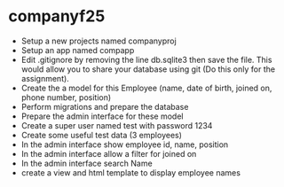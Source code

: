 # companyf25

- Setup a new projects named companyproj
- Setup an app named compapp
- Edit .gitignore by removing the line db.sqlite3 then save the file. This would allow you to share your database using git (Do this only for the assignment).
- Create the a model for this Employee (name, date of birth, joined on, phone   number, position)
- Perform migrations and prepare the database
- Prepare the admin interface for these model
- Create a super user named test with password 1234
- Create some useful test data (3 employees)
- In the admin interface show employee id, name, position
- In the admin interface allow a filter for joined on 
- In the admin interface search Name
- create a view and html template to display employee names